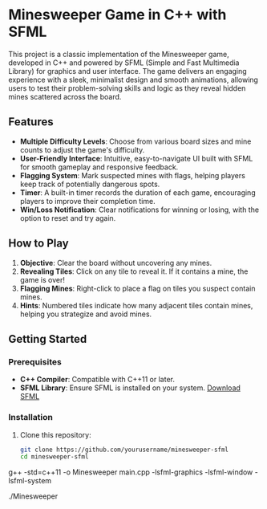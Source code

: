 # Minesweeper Game in C++ with SFML

This project is a classic implementation of the Minesweeper game, developed in C++ and powered by SFML (Simple and Fast Multimedia Library) for graphics and user interface. The game delivers an engaging experience with a sleek, minimalist design and smooth animations, allowing users to test their problem-solving skills and logic as they reveal hidden mines scattered across the board.

## Features

- **Multiple Difficulty Levels**: Choose from various board sizes and mine counts to adjust the game's difficulty.
- **User-Friendly Interface**: Intuitive, easy-to-navigate UI built with SFML for smooth gameplay and responsive feedback.
- **Flagging System**: Mark suspected mines with flags, helping players keep track of potentially dangerous spots.
- **Timer**: A built-in timer records the duration of each game, encouraging players to improve their completion time.
- **Win/Loss Notification**: Clear notifications for winning or losing, with the option to reset and try again.

## How to Play

1. **Objective**: Clear the board without uncovering any mines.
2. **Revealing Tiles**: Click on any tile to reveal it. If it contains a mine, the game is over!
3. **Flagging Mines**: Right-click to place a flag on tiles you suspect contain mines.
4. **Hints**: Numbered tiles indicate how many adjacent tiles contain mines, helping you strategize and avoid mines.

## Getting Started

### Prerequisites

- **C++ Compiler**: Compatible with C++11 or later.
- **SFML Library**: Ensure SFML is installed on your system. [Download SFML](https://www.sfml-dev.org/download.php)

### Installation

1. Clone this repository:
   ```bash
   git clone https://github.com/yourusername/minesweeper-sfml
   cd minesweeper-sfml

g++ -std=c++11 -o Minesweeper main.cpp -lsfml-graphics -lsfml-window -lsfml-system

./Minesweeper
